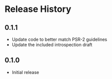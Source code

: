 # Release History

## 0.1.1
* Update code to better match PSR-2 guidelines
* Update the included introspection draft

## 0.1.0
* Initial release
